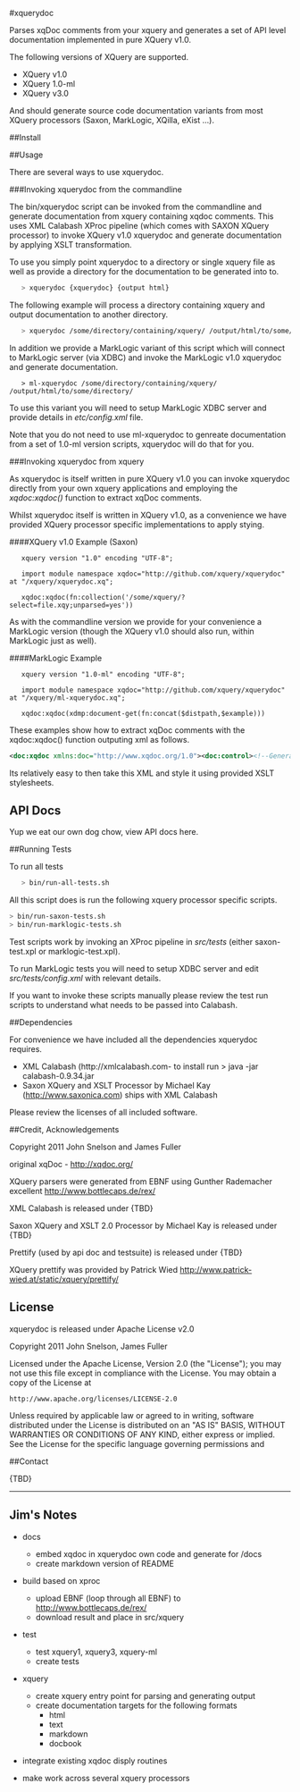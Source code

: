 #xquerydoc

Parses xqDoc comments from your xquery and generates a set of API
level documentation implemented in pure XQuery v1.0.

The following versions of XQuery are supported.

  * XQuery v1.0 
  * XQuery 1.0-ml
  * XQuery v3.0 

And should generate source code documentation variants from most
XQuery processors (Saxon, MarkLogic, XQilla, eXist ...).



##Install



##Usage

There are several ways to use xquerydoc.

###Invoking xquerydoc from the commandline

The  bin/xquerydoc script can be invoked from the commandline and
generate documentation from xquery containing xqdoc comments. This
uses XML Calabash XProc pipeline (which comes with SAXON XQuery
processor) to invoke XQuery v1.0 xquerydoc and generate documentation
by applying XSLT transformation.

To use you simply point xquerydoc to a directory or single xquery file
as well as provide a directory for the documentation to be generated
into to.

```bash
   > xquerydoc {xquerydoc} {output html}
```

The following example will process a directory containing xquery and
output documentation to another directory.

```bash
   > xquerydoc /some/directory/containing/xquery/ /output/html/to/some/directory/
```

In addition we provide a MarkLogic variant of this script which will
connect to MarkLogic server (via XDBC) and invoke the MarkLogic v1.0
xquerydoc and generate documentation.

```
   > ml-xquerydoc /some/directory/containing/xquery/ /output/html/to/some/directory/
```

To use this variant you will need to setup MarkLogic XDBC server and
provide details in *etc/config.xml* file.

Note that you do not need to use ml-xquerydoc to genreate
documentation from a set of 1.0-ml version scripts, xquerydoc will do
that for you. 

###Invoking xquerydoc from xquery

As xquerydoc is itself written in pure XQuery v1.0  you can invoke xquerydoc directly
from your own xquery applications and employing the *xqdoc:xqdoc()* function to extract xqDoc comments.

Whilst xquerydoc itself is written in XQuery v1.0, as a convenience we have provided XQuery processor specific 
implementations to apply stying.

####XQuery v1.0 Example (Saxon)
```xquery
   xquery version "1.0" encoding "UTF-8";

   import module namespace xqdoc="http://github.com/xquery/xquerydoc" at "/xquery/xquerydoc.xq";

   xqdoc:xqdoc(fn:collection('/some/xquery/?select=file.xqy;unparsed=yes')) 
```
As with the commandline version we provide for your convenience a
MarkLogic version (though the XQuery v1.0 should also run, within
MarkLogic just as well). 

####MarkLogic Example
```xquery
   xquery version "1.0-ml" encoding "UTF-8";

   import module namespace xqdoc="http://github.com/xquery/xquerydoc" at "/xquery/ml-xquerydoc.xq";

   xqdoc:xqdoc(xdmp:document-get(fn:concat($distpath,$example))) 
```

These examples show how to extract xqDoc comments with the
xqdoc:xqdoc() function outputing xml as follows.

```xml
<doc:xqdoc xmlns:doc="http://www.xqdoc.org/1.0"><doc:control><!--Generated by xquerydoc: http://github.com/xquery/xquerydoc--><doc:date/><doc:version>N/A</doc:version></doc:control><doc:module type="main"><doc:uri/><doc:comment><doc:description> &#xD;  This main module controls the presentation of the home page for&#xD;  xqDoc.  The home page will list all of the library and main modules&#xD;  contained in the 'xqDoc' collection.&#xD;  The mainline function invokes only the&#xD;  method to generate the HTML for the xqDoc home page.  A parameter of type &#xD;  xs:boolean is passed to indicate whether links on the page should be constructed &#xD;  to static HTML pages (for off-line viewing) or to XQuery scripts for dynamic&#xD;  real-time viewing.&#xD; &#xD;  </doc:description><doc:author> Darin McBeath&#xD;  </doc:author><doc:since> June 9, 2006&#xD;  </doc:since><doc:version> 1.3&#xD;</doc:version></doc:comment></doc:module><doc:variables/><doc:functions/></doc:xqdoc>
```

Its relatively easy to then take this XML and style it using provided
XSLT stylesheets.



## API Docs

Yup we eat our own dog chow, view API docs here.


##Running Tests

To run all tests

```bash
   > bin/run-all-tests.sh
```

All this script does is run the following xquery processor specific scripts.

```bash
> bin/run-saxon-tests.sh 
> bin/run-marklogic-tests.sh
```

Test scripts work by invoking an XProc pipeline in *src/tests* (either saxon-test.xpl or marklogic-test.xpl).

To run MarkLogic tests you will need to setup XDBC server and edit
*src/tests/config.xml* with relevant details.

If you want to invoke these scripts manually please review the test
run scripts to understand what needs to be passed into Calabash.

##Dependencies

For convenience we have included all the dependencies xquerydoc
requires.

  * XML Calabash (http://xmlcalabash.com- to install run > java -jar calabash-0.9.34.jar
  * Saxon XQuery and XSLT Processor by Michael Kay (http://www.saxonica.com)  ships with XML Calabash

Please review the licenses of all included software.

##Credit, Acknowledgements

Copyright 2011 John Snelson and James Fuller

original xqDoc - http://xqdoc.org/

XQuery parsers were generated from EBNF using Gunther Rademacher
excellent http://www.bottlecaps.de/rex/

XML Calabash is released under {TBD}

Saxon XQuery and XSLT 2.0 Processor by Michael Kay is released under {TBD}

Prettify (used by api doc and testsuite) is released under {TBD}

XQuery prettify was provided by Patrick Wied
http://www.patrick-wied.at/static/xquery/prettify/ 


## License

xquerydoc is released under Apache License v2.0

Copyright 2011 John Snelson, James Fuller

Licensed under the Apache License, Version 2.0 (the "License");
you may not use this file except in compliance with the License.
You may obtain a copy of the License at

    http://www.apache.org/licenses/LICENSE-2.0

Unless required by applicable law or agreed to in writing, software
distributed under the License is distributed on an "AS IS" BASIS,
WITHOUT WARRANTIES OR CONDITIONS OF ANY KIND, either express or implied.
See the License for the specific language governing permissions and


##Contact


{TBD}









--------------------------------

Jim's Notes
-----------

* docs
  * embed xqdoc in xquerydoc own code and generate for /docs
  * create markdown version of README

* build based on xproc
  * upload EBNF (loop through all EBNF) to http://www.bottlecaps.de/rex/ 
  * download result and place in src/xquery
  
* test
  * test xquery1, xquery3, xquery-ml
  * create tests 

* xquery
  * create xquery entry point for parsing and generating output
  * create documentation targets for the following formats
    * html
    * text
    * markdown
    * docbook

* integrate existing xqdoc disply routines

* make work across several xquery processors

